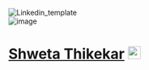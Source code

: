 ![Linkedin_template](https://github.com/user-attachments/assets/a5791002-2b6c-46e8-bb6d-95a243e9457f)<br>
![image](https://github.com/user-attachments/assets/98c09850-8243-4e58-848f-34b287a58c0d)
<h1><a href="www.linkedin.com/in/shweta-thikekar" style="margin-top: 0px">Shweta Thikekar</a> 
  <img src="https://raw.githubusercontent.com/MartinHeinz/MartinHeinz/master/wave.gif" style="width: 25px;"><h2> 
